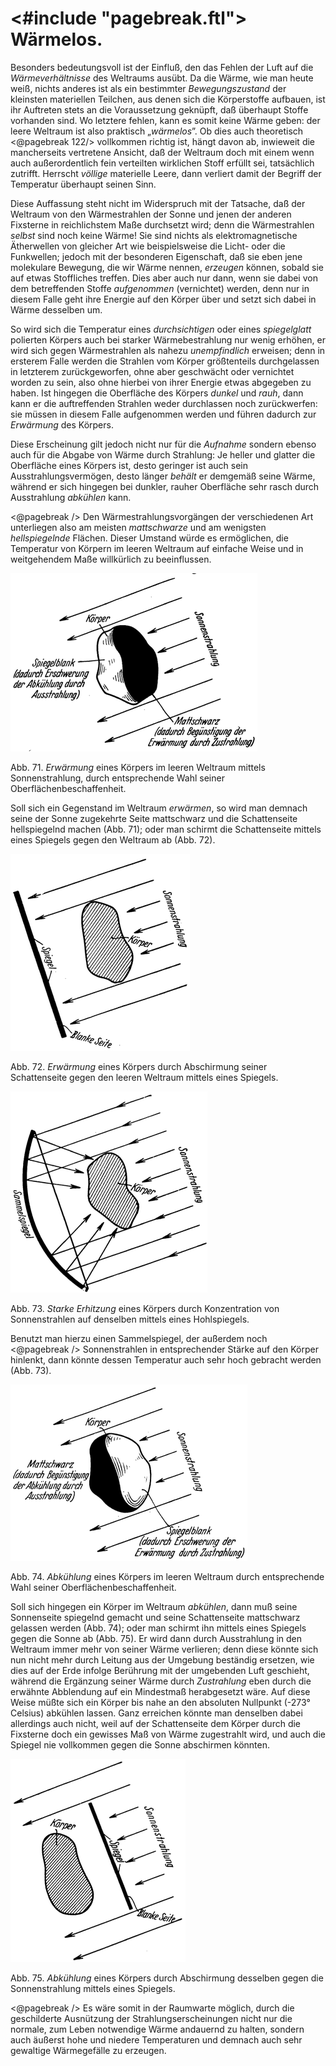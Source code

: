 <#include "pagebreak.ftl">
Wärmelos.
=========

Besonders bedeutungsvoll ist der Einfluß, den das Fehlen der
Luft auf die *Wärmeverhältnisse* des Weltraums ausübt. Da
die Wärme, wie man heute weiß, nichts anderes ist als ein bestimmter
*Bewegungszustand* der kleinsten materiellen Teilchen, aus
denen sich die Körperstoffe aufbauen, ist ihr Auftreten stets an
die Voraussetzung geknüpft, daß überhaupt Stoffe vorhanden sind.
Wo letztere fehlen, kann es somit keine Wärme geben: der leere
Weltraum ist also praktisch „*wärmelos*”. Ob dies auch theoretisch
\<@pagebreak 122/> vollkommen richtig ist, hängt davon ab, inwieweit die mancherseits
vertretene Ansicht, daß der Weltraum doch mit einem
wenn auch außerordentlich fein verteilten wirklichen Stoff erfüllt
sei, tatsächlich zutrifft. Herrscht *völlige* materielle Leere, dann
verliert damit der Begriff der Temperatur überhaupt seinen Sinn.

Diese Auffassung steht nicht im Widerspruch mit der Tatsache,
daß der Weltraum von den Wärmestrahlen der Sonne und
jenen der anderen Fixsterne in reichlichstem Maße durchsetzt wird;
denn die Wärmestrahlen *selbst* sind noch keine Wärme! Sie sind
nichts als elektromagnetische Ätherwellen von gleicher Art wie
beispielsweise die Licht- oder die Funkwellen; jedoch mit der besonderen
Eigenschaft, daß sie eben jene molekulare Bewegung,
die wir Wärme nennen, *erzeugen* können, sobald sie auf etwas
Stoffliches treffen. Dies aber auch nur dann, wenn sie dabei von
dem betreffenden Stoffe *aufgenommen* (vernichtet) werden, denn
nur in diesem Falle geht ihre Energie auf den Körper über und
setzt sich dabei in Wärme desselben um.

So wird sich die Temperatur eines *durchsichtigen* oder
eines *spiegelglatt* polierten Körpers auch bei starker Wärmebestrahlung
nur wenig erhöhen, er wird sich gegen Wärmestrahlen
als nahezu *unempfindlich* erweisen; denn in ersterem
Falle werden die Strahlen vom Körper größtenteils durchgelassen
in letzterem zurückgeworfen, ohne aber geschwächt oder vernichtet
worden zu sein, also ohne hierbei von ihrer Energie
etwas abgegeben zu haben. Ist hingegen die Oberfläche des
Körpers *dunkel* und *rauh*, dann kann er die auftreffenden
Strahlen weder durchlassen noch zurückwerfen: sie müssen in
diesem Falle aufgenommen werden und führen dadurch zur *Erwärmung* des Körpers.

Diese Erscheinung gilt jedoch nicht nur für die *Aufnahme*
sondern ebenso auch für die Abgabe von Wärme durch Strahlung:
Je heller und glatter die Oberfläche eines Körpers ist, desto
geringer ist auch sein Ausstrahlungsvermögen, desto länger *behält*
er demgemäß seine Wärme, während er sich hingegen bei
dunkler, rauher Oberfläche sehr rasch durch Ausstrahlung *abkühlen* kann.

\<@pagebreak /> Den Wärmestrahlungsvorgängen der verschiedenen Art unterliegen
also am meisten *mattschwarze* und am wenigsten *hellspiegelnde* Flächen.
Dieser Umstand würde es ermöglichen, die Temperatur von Körpern im
leeren Weltraum auf einfache Weise und in weitgehendem Maße
willkürlich zu beeinflussen.

<div class="image right"><img alt="Erwärmung eines Körpers im leeren
Weltraum mittels Sonnenstrahlung" src="abb71.png"/>
<p>Abb. 71. <em>Erwärmung</em> eines Körpers im leeren
Weltraum mittels Sonnenstrahlung, durch entsprechende
Wahl seiner Oberflächenbeschaffenheit.</p></div>

Soll sich ein Gegenstand im Weltraum *erwärmen*, so wird man
demnach seine der Sonne zugekehrte Seite mattschwarz und die
Schattenseite hellspiegelnd machen (Abb. 71); oder man schirmt die
Schattenseite mittels eines Spiegels gegen den Weltraum ab (Abb. 72).

<div class="image left"><img alt="Erwärmung eines Körpers durch Abschirmung seiner Schattenseite
gegen den leeren Weltraum mittels eines Spiegels" src="abb72.png"/>
<p>Abb. 72. <em>Erwärmung</em> eines Körpers durch Abschirmung seiner Schattenseite
gegen den leeren Weltraum mittels eines Spiegels.</p></div>

<div class="image right"><img alt="Erhitzung eines Körpers durch Konzentration von
Sonnenstrahlen auf denselben mittels eines Hohlspiegels" src="abb73.png"/>
<p>Abb. 73. <em>Starke Erhitzung</em> eines Körpers durch Konzentration von
Sonnenstrahlen auf denselben mittels eines Hohlspiegels.</p></div>

Benutzt man hierzu einen Sammelspiegel, der außerdem noch
\<@pagebreak /> Sonnenstrahlen in entsprechender Stärke auf den Körper hinlenkt,
dann könnte dessen Temperatur auch sehr hoch gebracht werden
(Abb. 73).

<div class="image left"><img alt="Abkühlung eines Körpers im leeren Weltraum" src="abb74.png"/>
<p>Abb. 74. <em>Abkühlung</em> eines Körpers im leeren
Weltraum durch entsprechende Wahl seiner Oberflächenbeschaffenheit.</p></div>

Soll sich hingegen ein Körper im Weltraum *abkühlen*, dann muß seine
Sonnenseite spiegelnd gemacht und seine Schattenseite mattschwarz
gelassen werden (Abb. 74); oder man schirmt ihn mittels eines
Spiegels gegen die Sonne ab (Abb. 75). Er wird dann durch Ausstrahlung
in den Weltraum immer mehr von seiner Wärme verlieren;
denn diese könnte sich nun nicht mehr durch Leitung aus der
Umgebung beständig ersetzen, wie dies auf der Erde infolge
Berührung mit der umgebenden Luft geschieht, während die Ergänzung
seiner Wärme durch *Zustrahlung* eben durch die erwähnte
Abblendung auf ein Mindestmaß herabgesetzt wäre. Auf diese Weise
müßte sich ein Körper bis nahe an den absoluten Nullpunkt
(-273° Celsius) abkühlen lassen. Ganz erreichen könnte man
denselben dabei allerdings auch nicht, weil auf der Schattenseite dem
Körper durch die Fixsterne doch ein gewisses Maß von Wärme zugestrahlt wird, und auch die
Spiegel nie vollkommen gegen die Sonne abschirmen könnten.

<div class="image left"><img alt="Abkühlung eines Körpers
durch Abschirmung desselben gegen die Sonnenstrahlung mittels eines Spiegels" src="abb75.png"/>
<p>Abb. 75. <em>Abkühlung</em> eines Körpers durch Abschirmung desselben gegen die
Sonnenstrahlung mittels eines Spiegels.</p></div>

\<@pagebreak /> Es wäre somit in der Raumwarte möglich, durch die geschilderte
Ausnützung der Strahlungserscheinungen nicht nur die normale,
zum Leben notwendige Wärme andauernd zu halten, sondern
auch äußerst hohe und niedere Temperaturen und demnach
auch sehr gewaltige Wärmegefälle zu erzeugen.

